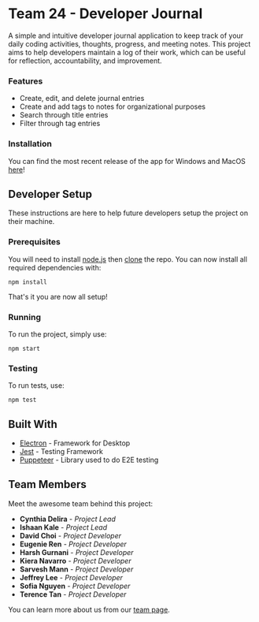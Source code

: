 # Team 24 - Developer Journal

A simple and intuitive developer journal application to keep track of your daily coding activities, thoughts, progress, and meeting notes. This project aims to help developers maintain a log of their work, which can be useful for reflection, accountability, and improvement.

### Features

- Create, edit, and delete journal entries
- Create and add tags to notes for organizational purposes
- Search through title entries
- Filter through tag entries

### Installation

You can find the most recent release of the app for Windows and MacOS [here](https://github.com/cse110-sp24-team24/cse110-sp24-team24/releases)!

## Developer Setup

These instructions are here to help future developers setup the project on their machine.

### Prerequisites

You will need to install [node.js](https://nodejs.org/en) then [clone](https://www.atlassian.com/git/tutorials/setting-up-a-repository/git-clone) the repo. You can now install all required dependencies with:

```
npm install
```

That's it you are now all setup!

### Running

To run the project, simply use:

```
npm start
```

### Testing

To run tests, use:

```
npm test
```

## Built With

- [Electron](https://www.electronjs.org/) - Framework for Desktop
- [Jest](https://jestjs.io/) - Testing Framework
- [Puppeteer](https://pptr.dev/) - Library used to do E2E testing

## Team Members

Meet the awesome team behind this project:

- **Cynthia Delira** - _Project Lead_
- **Ishaan Kale** - _Project Lead_
- **David Choi** - _Project Developer_
- **Eugenie Ren** - _Project Developer_
- **Harsh Gurnani** - _Project Developer_
- **Kiera Navarro** - _Project Developer_
- **Sarvesh Mann** - _Project Developer_
- **Jeffrey Lee** - _Project Developer_
- **Sofia Nguyen** - _Project Developer_
- **Terence Tan** - _Project Developer_

You can learn more about us from our [team page](https://github.com/cse110-sp24-team24/cse110-sp24-team24/blob/main/admin/team.md).